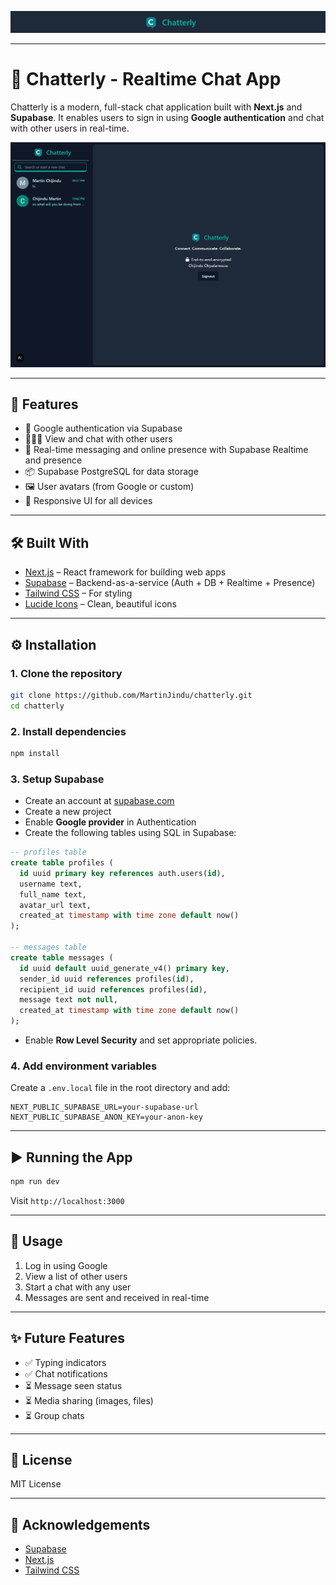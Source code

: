![Chatterly Logo](public/logo.png)

---

# 💬 Chatterly - Realtime Chat App

Chatterly is a modern, full-stack chat application built with **Next.js** and **Supabase**. It enables users to sign in using **Google authentication** and chat with other users in real-time.

![Chatterly Screenshot](public/screenshot.png)

---

## 🚀 Features

- 🔐 Google authentication via Supabase
- 🧑‍🤝‍🧑 View and chat with other users
- 💬 Real-time messaging and online presence with Supabase Realtime and presence
- 📦 Supabase PostgreSQL for data storage
- 🖼️ User avatars (from Google or custom)
- 📱 Responsive UI for all devices

---

## 🛠️ Built With

- [Next.js](https://nextjs.org/) – React framework for building web apps
- [Supabase](https://supabase.com/) – Backend-as-a-service (Auth + DB + Realtime + Presence)
- [Tailwind CSS](https://tailwindcss.com/) – For styling
- [Lucide Icons](https://lucide.dev/) – Clean, beautiful icons

---

## ⚙️ Installation

### 1. Clone the repository

```bash
git clone https://github.com/MartinJindu/chatterly.git
cd chatterly
```

### 2. Install dependencies

```bash
npm install
```

### 3. Setup Supabase

- Create an account at [supabase.com](https://supabase.com/)
- Create a new project
- Enable **Google provider** in Authentication
- Create the following tables using SQL in Supabase:

```sql
-- profiles table
create table profiles (
  id uuid primary key references auth.users(id),
  username text,
  full_name text,
  avatar_url text,
  created_at timestamp with time zone default now()
);

-- messages table
create table messages (
  id uuid default uuid_generate_v4() primary key,
  sender_id uuid references profiles(id),
  recipient_id uuid references profiles(id),
  message text not null,
  created_at timestamp with time zone default now()
);
```

- Enable **Row Level Security** and set appropriate policies.

### 4. Add environment variables

Create a `.env.local` file in the root directory and add:

```env
NEXT_PUBLIC_SUPABASE_URL=your-supabase-url
NEXT_PUBLIC_SUPABASE_ANON_KEY=your-anon-key
```

---

## ▶️ Running the App

```bash
npm run dev
```

Visit `http://localhost:3000`

---

## 🧠 Usage

1. Log in using Google
2. View a list of other users
3. Start a chat with any user
4. Messages are sent and received in real-time

---

## ✨ Future Features

- ✅ Typing indicators
- ✅ Chat notifications
- ⏳ Message seen status
- ⏳ Media sharing (images, files)
- ⏳ Group chats

---

## 📄 License

MIT License

---

## 🙌 Acknowledgements

- [Supabase](https://supabase.com/)
- [Next.js](https://nextjs.org/)
- [Tailwind CSS](https://tailwindcss.com/)
